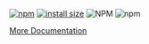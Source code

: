 [![npm](https://img.shields.io/npm/v/cornbread-ui)](https://www.npmjs.com/package/cornbread-ui)
[![install size](https://packagephobia.now.sh/badge?p=cornbread-ui)](https://packagephobia.now.sh/result?p=cornbread-ui)
![NPM](https://img.shields.io/npm/l/cornbread-ui)
![npm](https://img.shields.io/npm/dw/cornbread-ui)

[More Documentation](#)
